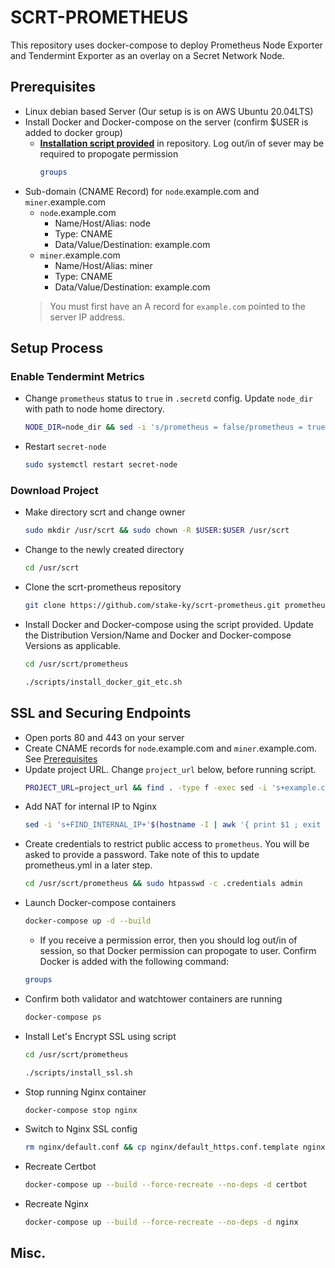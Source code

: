 
        
# SCRT-PROMETHEUS

This repository uses docker-compose to deploy Prometheus Node Exporter and Tendermint Exporter as an overlay on a Secret Network Node.

## Prerequisites

* Linux debian based Server (Our setup is is on AWS Ubuntu 20.04LTS)
* Install Docker and Docker-compose on the server (confirm $USER is added to docker group)
    * [**Installation script provided**](/scripts/install_docker_git_etc.sh) in repository. Log out/in of sever may be required to propogate permission    
        ```bash
        groups
        ```
* Sub-domain (CNAME Record) for `node`.example.com and `miner`.example.com
    - `node`.example.com 
        * Name/Host/Alias: node
        * Type: CNAME
        * Data/Value/Destination: example.com
    - `miner`.example.com 
        * Name/Host/Alias: miner
        * Type: CNAME
        * Data/Value/Destination: example.com
    > You must first have an A record for `example.com` pointed to the server IP address.

## Setup Process

### Enable Tendermint Metrics

* Change `prometheus` status to `true` in `.secretd` config. Update `node_dir` with path to node home directory.
    ```bash
    NODE_DIR=node_dir && sed -i 's/prometheus = false/prometheus = true/g' ${NODE_DIR}/.secretd/config/config.toml
    ```
* Restart `secret-node`
    ```bash
    sudo systemctl restart secret-node
    ```

### Download Project

* Make directory scrt and change owner
    ```bash
    sudo mkdir /usr/scrt && sudo chown -R $USER:$USER /usr/scrt
    ```
* Change to the newly created directory    
    ```bash
    cd /usr/scrt
    ```
* Clone the scrt-prometheus repository    
    ```bash
    git clone https://github.com/stake-ky/scrt-prometheus.git prometheus
    ```
* Install Docker and Docker-compose using the script provided. Update the Distribution Version/Name and Docker and Docker-compose Versions as applicable. 
    ```bash
    cd /usr/scrt/prometheus
    ```
    ```bash
    ./scripts/install_docker_git_etc.sh
    ```
## SSL and Securing Endpoints
* Open ports 80 and 443 on your server
* Create CNAME records for `node`.example.com and `miner`.example.com. See [Prerequisites](#prerequisites)
* Update project URL. Change `project_url` below, before running script.
    ```bash
    PROJECT_URL=project_url && find . -type f -exec sed -i 's+example.com+'${PROJECT_URL}'+g' {} \;
    ```
* Add NAT for internal IP to Nginx
    ```bash
    sed -i 's+FIND_INTERNAL_IP+'$(hostname -I | awk '{ print $1 ; exit }')'+g' nginx/*
    ```
* Create credentials to restrict public access to `prometheus`. You will be asked to provide a password. Take note of this to update prometheus.yml in a later step.
    ```bash
    cd /usr/scrt/prometheus && sudo htpasswd -c .credentials admin
    ```
* Launch Docker-compose containers 
    ```bash
    docker-compose up -d --build
    ```
    - If you receive a permission error, then you should log out/in of session, so that Docker permission can propogate to user. Confirm Docker is added with the following command:
    ```bash
    groups
    ```
* Confirm both validator and watchtower containers are running
    ```bash
    docker-compose ps
    ```
* Install Let's Encrypt SSL using script 
    ```bash
    cd /usr/scrt/prometheus
    ```
    ```bash
    ./scripts/install_ssl.sh
    ```
* Stop running Nginx container
    ```bash
    docker-compose stop nginx
    ```
* Switch to Nginx SSL config
    ```bash
    rm nginx/default.conf && cp nginx/default_https.conf.template nginx/default.conf
    ```
* Recreate Certbot
    ```bash
    docker-compose up --build --force-recreate --no-deps -d certbot
    ```
* Recreate Nginx
    ```bash
    docker-compose up --build --force-recreate --no-deps -d nginx
    ```

## Misc.

